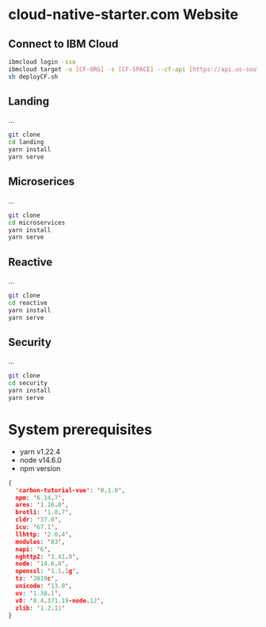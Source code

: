 # cloud-native-starter.com Website

## Connect to IBM Cloud 

```sh
ibmcloud login -sso
ibmcloud target -o [CF-ORG] -s [CF-SPACE] --cf-api [https://api.us-south.cf.cloud.ibm.com] -g [default]
sh deployCF.sh
```
## Landing

...

```sh
git clone
cd landing
yarn install
yarn serve
```

## Microserices

...

```sh
git clone
cd microservices
yarn install
yarn serve
```

## Reactive

...

```sh
git clone
cd reactive
yarn install
yarn serve
```

## Security 

...

```sh
git clone
cd security
yarn install
yarn serve
```

# System prerequisites

* yarn v1.22.4
* node v14.6.0
* npm version
```json
{
  'carbon-tutorial-vue': '0.1.0',
  npm: '6.14.7',
  ares: '1.16.0',
  brotli: '1.0.7',
  cldr: '37.0',
  icu: '67.1',
  llhttp: '2.0.4',
  modules: '83',
  napi: '6',
  nghttp2: '1.41.0',
  node: '14.6.0',
  openssl: '1.1.1g',
  tz: '2019c',
  unicode: '13.0',
  uv: '1.38.1',
  v8: '8.4.371.19-node.12',
  zlib: '1.2.11'
}
```